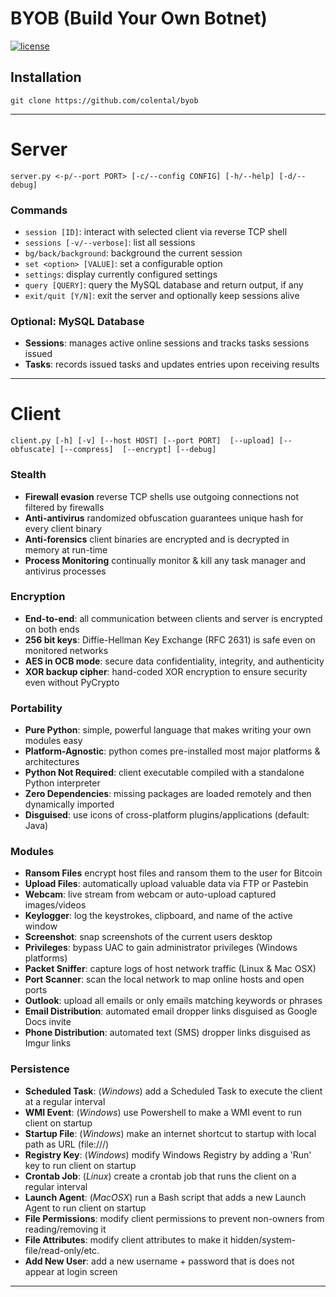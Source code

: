 # BYOB (Build Your Own Botnet)

[![license](https://img.shields.io/github/license/mashape/apistatus.svg)](https://github.com/colental/byob/blob/master/LICENSE)

## Installation
`git clone https://github.com/colental/byob`
___________________________________________________________________________

# Server
`server.py <-p/--port PORT> [-c/--config CONFIG] [-h/--help] [-d/--debug]` 

### Commands
- `session [ID]`: interact with selected client via reverse TCP shell
- `sessions [-v/--verbose]`: list all sessions
- `bg/back/background`: background the current session
- `set <option> [VALUE]`: set a configurable option
- `settings`: display currently configured settings
- `query [QUERY]`: query the MySQL database and return output, if any
- `exit/quit [Y/N]`: exit the server and optionally keep sessions alive

### Optional: MySQL Database
- **Sessions**: manages active online sessions and tracks tasks sessions issued
- **Tasks**: records issued tasks and updates entries upon receiving results
___________________________________________________________________________

# Client
`client.py [-h] [-v] [--host HOST] [--port PORT] 
	   [--upload] [--obfuscate] [--compress] 
	   [--encrypt] [--debug]`

### Stealth
- **Firewall evasion**     reverse TCP shells use outgoing connections not filtered by firewalls
- **Anti-antivirus**       randomized obfuscation guarantees unique hash for every client binary
- **Anti-forensics**       client binaries are encrypted and is decrypted in memory at run-time
- **Process Monitoring**   continually monitor & kill any task manager and antivirus processes

### Encryption
- **End-to-end**:          all communication between clients and server is encrypted on both ends
- **256 bit keys**:        Diffie-Hellman Key Exchange (RFC 2631) is safe even on monitored networks
- **AES in OCB mode**:     secure data confidentiality, integrity, and authenticity
- **XOR backup cipher**:   hand-coded XOR encryption to ensure security even without PyCrypto

### Portability
- **Pure Python**:         simple, powerful language that makes writing your own modules easy
- **Platform-Agnostic**:   python comes pre-installed most major platforms & architectures
- **Python Not Required**: client executable compiled with a standalone Python interpreter
- **Zero Dependencies**:   missing packages are loaded remotely and then dynamically imported
- **Disguised**:           use icons of cross-platform plugins/applications (default: Java)

### Modules
- **Ransom Files**  encrypt host files and ransom them to the user for Bitcoin
- **Upload Files**: automatically upload valuable data via FTP or Pastebin
- **Webcam**: live stream from webcam or auto-upload captured images/videos
- **Keylogger**: log the keystrokes, clipboard, and name of the active window
- **Screenshot**: snap screenshots of the current users desktop 
- **Privileges**: bypass UAC to gain administrator privileges (Windows platforms)
- **Packet Sniffer**: capture logs of host network traffic (Linux & Mac OSX)
- **Port Scanner**: scan the local network to map online hosts and open ports
- **Outlook**: upload all emails or only emails matching keywords or phrases
- **Email Distribution**: automated email dropper links disguised as Google Docs invite
- **Phone Distribution**: automated text (SMS) dropper links disguised as Imgur links

### Persistence
- **Scheduled Task**:     (*Windows*) add a Scheduled Task to execute the client at a regular interval
- **WMI Event**:          (*Windows*) use Powershell to make a WMI event to run client on startup
- **Startup File**:       (*Windows*) make an internet shortcut to startup with local path as URL (file:///)
- **Registry Key**:       (*Windows*) modify Windows Registry by adding a 'Run' key to run client on startup
- **Crontab Job**:        (*Linux*) create a crontab job that runs the client on a regular interval
- **Launch Agent**:       (*MacOSX*) run a Bash script that adds a new Launch Agent to run client on startup
- **File Permissions**:   modify client permissions to prevent non-owners from reading/removing it
- **File Attributes**:    modify client attributes to make it hidden/system-file/read-only/etc.
- **Add New User**:       add a new username + password that is does not appear at login screen
______________________________________________________________________________________
